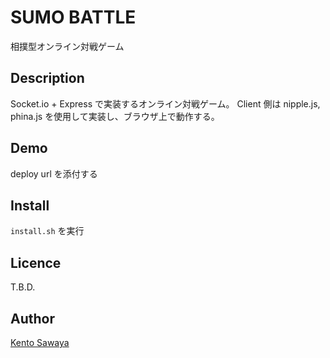 SUMO BATTLE
====

相撲型オンライン対戦ゲーム

## Description

Socket.io + Express で実装するオンライン対戦ゲーム。
Client 側は nipple.js, phina.js を使用して実装し、ブラウザ上で動作する。

## Demo

deploy url を添付する

## Install

`install.sh` を実行

## Licence

T.B.D.

## Author

[Kento Sawaya](https://github.com/KentoSawaya)
